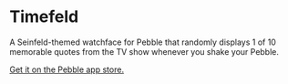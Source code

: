 # Timefeld
A Seinfeld-themed watchface for Pebble that randomly displays 1 of 10 memorable quotes from the TV show whenever you shake your Pebble.

[Get it on the Pebble app store.](https://apps.getpebble.com/applications/54e9092777c5299b370000bf)
